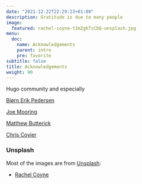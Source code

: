 ```yaml
---
date: "2021-12-22T22:29:23+01:00"
description: Gratitude is due to many people
image:
  featured: rachel-coyne-tImZgkTcCbQ-unsplash.jpg
menu:
  doc:
    name: Acknowledgements
    parent: intro
    pre: favorite
subtitle: false
title: Acknowledgements
weight: 90
---
```


Hugo community and especially

[Bjørn Erik Pedersen][bep]

[Joe Mooring][jm]

[Matthew Butterick][pt]

[Chris Coyier][cc]

### Unsplash

Most of the images are from [Unsplash](https://unsplash.com/):

- [Rachel Coyne](https://unsplash.com/@rachelcoyne)

[bep]: https://discourse.gohugo.io/u/bep/summary
[jm]: https://discourse.gohugo.io/u/jmooring/summary
[pt]: https://practicaltypography.com/
[cc]: https://css-tricks.com/author/chriscoyier/
